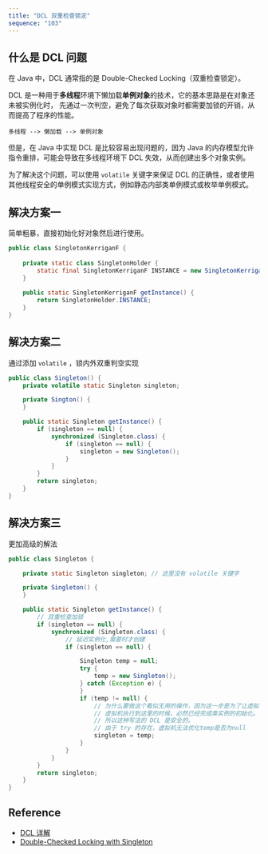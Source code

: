 ```yaml
---
title: "DCL 双重检查锁定"
sequence: "103"
---
```


## 什么是 DCL 问题

在 Java 中，DCL 通常指的是 Double-Checked Locking（双重检查锁定）。

DCL 是一种用于**多线程**环境下懒加载**单例对象**的技术，它的基本思路是在对象还未被实例化时，
先通过一次判空，避免了每次获取对象时都需要加锁的开销，从而提高了程序的性能。

```text
多线程 --> 懒加载 --> 单例对象
```

但是，在 Java 中实现 DCL 是比较容易出现问题的，因为 Java 的内存模型允许指令重排，可能会导致在多线程环境下 DCL 失效，从而创建出多个对象实例。

为了解决这个问题，可以使用 `volatile` 关键字来保证 DCL 的正确性，或者使用其他线程安全的单例模式实现方式，例如静态内部类单例模式或枚举单例模式。

## 解决方案一

简单粗暴，直接初始化好对象然后进行使用。

```java
public class SingletonKerriganF {     
      
    private static class SingletonHolder {     
        static final SingletonKerriganF INSTANCE = new SingletonKerriganF();     
    }     
      
    public static SingletonKerriganF getInstance() {     
        return SingletonHolder.INSTANCE;     
    }     
}    
```

## 解决方案二

通过添加 `volatile` ，锁内外双重判空实现

```java
public class Singleton() {
    private volatile static Singleton singleton;

    private Sington() {
    }

    public static Singleton getInstance() {
        if (singleton == null) {
            synchronized (Singleton.class) {
                if (singleton == null) {
                    singleton = new Singleton();
                }
            }
        }
        return singleton;
    }
}  
```

## 解决方案三

更加高级的解法

```java
public class Singleton {

    private static Singleton singleton; // 这里没有 volatile 关键字    

    private Singleton() {
    }

    public static Singleton getInstance() {
        // 双重检查加锁    
        if (singleton == null) {
            synchronized (Singleton.class) {
                // 延迟实例化,需要时才创建    
                if (singleton == null) {

                    Singleton temp = null;
                    try {
                        temp = new Singleton();
                    } catch (Exception e) {
                    }
                    if (temp != null) {
                        // 为什么要做这个看似无用的操作，因为这一步是为了让虚拟机执行到这一步的时会才对 singleton 赋值，
                        // 虚拟机执行到这里的时候，必然已经完成类实例的初始化。
                        // 所以这种写法的 DCL 是安全的。
                        // 由于 try 的存在，虚拟机无法优化temp是否为null  
                        singleton = temp;
                    }
                }
            }
        }
        return singleton;
    }
}
```

## Reference

- [DCL 详解](https://blog.csdn.net/qq_43230007/article/details/131162795)
- [Double-Checked Locking with Singleton](https://www.baeldung.com/java-singleton-double-checked-locking)
